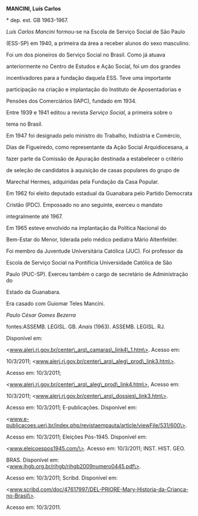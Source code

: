 **MANCINI, Luís Carlos**



\* dep. est. GB 1963-1967.



*Luís Carlos Mancini* formou-se na Escola de Serviço Social de São Paulo

(ESS-SP) em 1940, a primeira da área a receber alunos do sexo masculino.



Foi um dos pioneiros do Serviço Social no Brasil. Como já atuava

anteriormente no Centro de Estudos e Ação Social, foi um dos grandes

incentivadores para a fundação daquela ESS. Teve uma importante

participação na criação e implantação do Instituto de Aposentadorias e

Pensões dos Comerciários (IAPC), fundado em 1934.



Entre 1939 e 1941 editou a revista *Serviço Social*, a primeira sobre o

tema no Brasil.



Em 1947 foi designado pelo ministro do Trabalho, Indústria e Comércio,

Dias de Figueiredo, como representante da Ação Social Arquidiocesana, a

fazer parte da Comissão de Apuração destinada a estabelecer o critério

de seleção de candidatos à aquisição de casas populares do grupo de

Marechal Hermes, adquiridas pela Fundação da Casa Popular.



Em 1962 foi eleito deputado estadual da Guanabara pelo Partido Democrata

Cristão (PDC). Empossado no ano seguinte, exerceu o mandato

integralmente até 1967.



Em 1965 esteve envolvido na implantação da Política Nacional do

Bem-Estar do Menor, liderada pelo médico pediatra Mário Altenfelder.



Foi membro da Juventude Universitária Católica (JUC). Foi professor da

Escola de Serviço Social na Pontifícia Universidade Católica de São

Paulo (PUC-SP). Exerceu também o cargo de secretário de Administração do

Estado da Guanabara.



Era casado com Guiomar Teles Mancini.



*Paulo César Gomes Bezerra*



fontes:ASSEMB. LEGISL. GB. *Anais* (1963). ASSEMB. LEGISL. RJ.

Disponível em:

\<www.alerj.rj.gov.br/center\_arq\_camaras\_link4\_1.htm\>. Acesso em:

10/3/2011; \<www.alerj.rj.gov.br/center\_arq\_aleg\_prod\_link3.htm\>.

Acesso em: 10/3/2011;

\<www.alerj.rj.gov.br/center\_arq\_aleg\_prod\_link4.htm\>, Acesso em:

10/3/2011; \<www.alerj.rj.gov.br/center\_arq\_dossies\_link3.htm\>.

Acesso em: 10/3/2011; E-publicações. Disponível em:

\<www.e-publicacoes.uerj.br/index.php/revistaempauta/article/viewFile/531/600\>.

Acesso em: 10/3/2011; Eleições Pós-1945. Disponível em:

\<www.eleicoespos1945.com/\>. Acesso em: 10/3/2011; INST. HIST. GEO.

BRAS. Disponível em: \<www.ihgb.org.br/rihgb/rihgb2009numero0445.pdf\>.

Acesso em: 10/3/2011; Scribd. Disponível em:

\<www.scribd.com/doc/47617997/DEL-PRIORE-Mary-Historia-da-Crianca-no-Brasil\>.

Acesso em: 10/3/2011.


